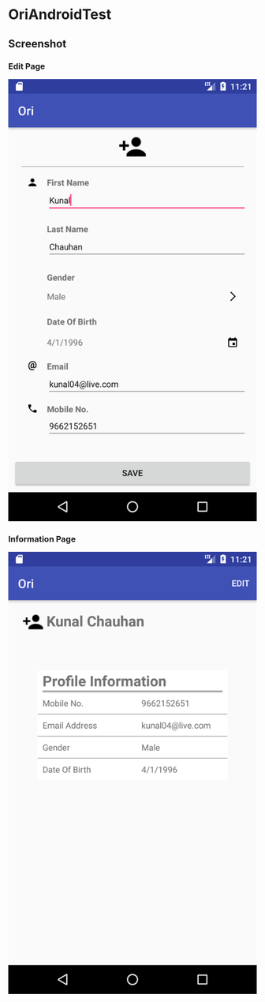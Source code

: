 # OriAndroidTest

## Screenshot

### Edit Page
![Alt text](https://github.com/kunal047/OriAndroidTest/blob/master/Screenshot_1493056285.png?raw=true "SS 1")

### Information Page
![Alt text](https://github.com/kunal047/OriAndroidTest/blob/master/Screenshot_1493056292.png?raw=true "SS 2")
